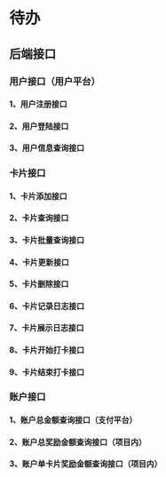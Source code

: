 # 待办

## 后端接口

### 用户接口（用户平台）
#### 1、用户注册接口
#### 2、用户登陆接口
#### 3、用户信息查询接口

### 卡片接口
#### 1、卡片添加接口
#### 2、卡片查询接口
#### 3、卡片批量查询接口
#### 4、卡片更新接口
#### 5、卡片删除接口
#### 6、卡片记录日志接口
#### 7、卡片展示日志接口
#### 8、卡片开始打卡接口
#### 9、卡片结束打卡接口


### 账户接口
#### 1、账户总金额查询接口（支付平台）
#### 2、账户总奖励金额查询接口（项目内）
#### 3、账户单卡片奖励金额查询接口（项目内）









<comment/>
